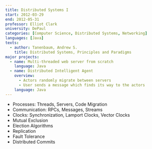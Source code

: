 ```yaml
---
title: Distributed Systems I
start: 2012-03-29
end: 2012-05-31
professor: Elliot Clark
university: DePaul
categories: [Computer Science, Distributed Systems, Networking]
languages: [Java]
texts:
  - author: Tanenbaum, Andrew S.
    title: Distributed Systems, Principles and Paradigms
major projects:
  - name: Multi-threaded web server from scratch
    language: Java
  - name: Distributed Intelligent Agent
    overview:
      - Actors randomly migrate between servers
      - User sends a message which finds its way to the actors
    language: Java
---
```

- Processes: Threads, Servers, Code Migration
- Communication: RPCs, Messages, Streams
- Clocks: Synchronization, Lamport Clocks, Vector Clocks
- Mutual Exclusion
- Election Algorithms
- Replication
- Fault Tolerance
- Distributed Commits
